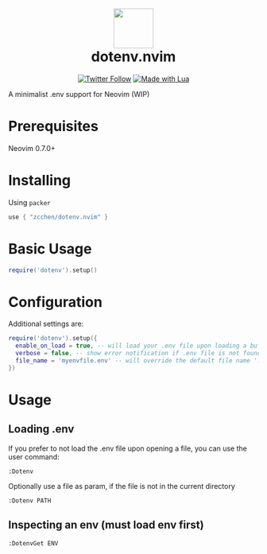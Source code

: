 <div align="center">
      <h1> <img src="https://i.postimg.cc/HkJsD67j/dotenv.png" width="80px"><br/>dotenv.nvim</h1>
     </div>
<p align="center"> 
      <a href="https://twitter.com/intent/user?screen_name=ellisonleao" target="_blank"><img alt="Twitter Follow" src="https://img.shields.io/twitter/follow/ellisonleao?style=for-the-badge" style="vertical-align:center" ></a>
      <a href="#"><img alt="Made with Lua" src="https://img.shields.io/badge/Made%20with%20Lua-blueviolet.svg?style=for-the-badge&logo=lua" style="vertical-align:center" /></a>
</p>

A minimalist .env support for Neovim (WIP)

# Prerequisites

Neovim 0.7.0+

# Installing

Using `packer`

```lua
use { "zcchen/dotenv.nvim" }
```

# Basic Usage

```lua
require('dotenv').setup()
```

# Configuration

Additional settings are:

```lua
require('dotenv').setup({
  enable_on_load = true, -- will load your .env file upon loading a buffer
  verbose = false, -- show error notification if .env file is not found and if .env is loaded
  file_name = 'myenvfile.env' -- will override the default file name '.env'
})
```

# Usage

## Loading .env

If you prefer to not load the .env file upon opening a file, you can use the user command:

```
:Dotenv
```

Optionally use a file as param, if the file is not in the current directory

```
:Dotenv PATH
```

## Inspecting an env (must load env first)

```
:DotenvGet ENV
```
